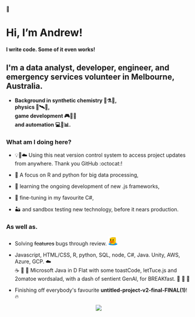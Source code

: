 👋
# Hi, I’m Andrew!

#### I write code. Some of it even works!
## I'm a data analyst, developer, engineer, and emergency services volunteer in Melbourne, Australia.
- **Background in synthetic chemistry :test_tube::alembic::pill:,<br/>physics :satellite::artificial_satellite::milky_way:,<br/>game development :video_game::mushroom::gun:<br/> and automation :computer::calling::bar_chart:.**

### What am I doing here?

- 💡🧠☁️ Using this neat version control system to access project updates from anywhere.
Thank you GitHub :octocat:!

- :snake: A focus on R and python for big data processing,
- 🌱 learning the ongoing development of new .js frameworks,
- 🌟 fine-tuning in my favourite C#,
- :desert: and sandbox testing new technology, before it nears production.

### As well as.

- Solving ~~features~~ bugs through review. <img src="https://github.com/AndrewKhassapov/AndrewKhassapov/blob/main/rubber-duck-transparent.png" width="25" height="25"/>

- Javascript, HTML/CSS, R, python, SQL, node, C#, Java. Unity, AWS, Azure, GCP. :cloud:
<br/>:coffee: :tea: :musical_note: Microsoft Java in D Flat with some toastCode, letTuce.js and 2omatoe wordsalad, with a dash of sentient GenAI, for BREAKfast. :tomato: :fork_and_knife: :strawberry:

- Finishing off everybody's favourite **untitled-project-v2-final-FINAL(1)**! 🔥

<div align="center">
<img src="https://github.com/AndrewKhassapov/AndrewKhassapov/blob/main/readme-profile.gif" width="480"/>
</div>

<!---
AndrewKhassapov/AndrewKhassapov is a ✨ special ✨ repository because its `README.md` (this file) appears on your GitHub profile.
You can click the Preview link to take a look at your changes.
--->
